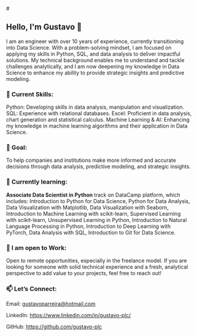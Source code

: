 <p align="justify">
  # 

## Hello, I'm Gustavo 👋

I am an engineer with over 10 years of experience, currently transitioning into Data Science. With a problem-solving mindset, I am focused on applying my skills in Python, SQL, and data analysis to deliver impactful solutions. My technical background enables me to understand and tackle challenges analytically, and I am now deepening my knowledge in Data Science to enhance my ability to provide strategic insights and predictive modeling.

### 🔧 Current Skills:

Python: Developing skills in data analysis, manipulation and visualization.
SQL: Experience with relational databases.
Excel: Proficient in data analysis, chart generation and statistical calculus.
Machine Learning & AI: Enhancing my knowledge in machine learning algorithms and their application in Data Science.

### 🎯 Goal:

To help companies and institutions make more informed and accurate decisions through data analysis, predictive modeling, and strategic insights.

### 🌱 Currently learning:

**Associate Data Scientist in Python** track on DataCamp platform, which includes: Introduction to Python for Data Science, Python for Data Analysis, Data Visualization with Matplotlib, Data Visualization with Seaborn, Introduction to Machine Learning with scikit-learn, Supervised Learning with scikit-learn, Unsupervised Learning in Python, Introduction to Natural Language Processing in Python, Introduction to Deep Learning with PyTorch, Data Analysis with SQL, Introduction to Git for Data Science.

### 💼 I am open to Work:

Open to remote opportunities, especially in the freelance model. If you are looking for someone with solid technical experience and a fresh, analytical perspective to add value to your projects, feel free to reach out!

### 📫 Let’s Connect:

Email: [gustavoparreira@hotmail.com](mailto:gustavoparreira@hotmail.com)

LinkedIn: https://www.linkedin.com/in/gustavo-plc/

GitHub: https://github.com/gustavo-plc
</p>

